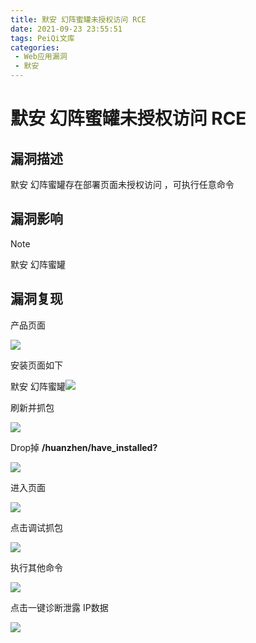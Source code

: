 ```yaml
---
title: 默安 幻阵蜜罐未授权访问 RCE
date: 2021-09-23 23:55:51
tags: PeiQi文库
categories:
 - Web应用漏洞
 - 默安
---
```


# 默安 幻阵蜜罐未授权访问 RCE

## 漏洞描述

默安 幻阵蜜罐存在部署页面未授权访问 ，可执行任意命令

## 漏洞影响

> [!NOTE]
>
> 默安 幻阵蜜罐

## 漏洞复现

产品页面

![](/img/20210924013753182413.png)

安装页面如下

默安 幻阵蜜罐![](/img/20210924013753505699.png)

刷新并抓包

![](/img/20210924013754630596.png)

Drop掉 **/huanzhen/have_installed?**

![](/img/20210924013754993244.png)

进入页面

![](/img/20210924013755332358.png)

点击调试抓包

![](/img/20210924013755773370.png)

执行其他命令

![](/img/20210924013757105821.png)

点击一键诊断泄露 IP数据

![](/img/20210924013757488186.png)